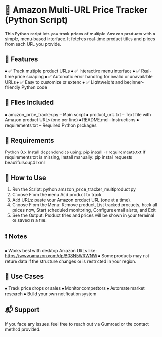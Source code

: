 # 💼 Amazon Multi-URL Price Tracker (Python Script)
This Python script lets you track prices of multiple Amazon products with a simple, menu-based interface. It fetches real-time product titles and prices from each URL you provide.
## 🚀 Features
⦁	✅ Track multiple product URLs
⦁	✅ Interactive menu interface
⦁	✅ Real-time price scraping
⦁	✅ Automatic error handling for invalid or unavailable URLs
⦁	✅ Easy to customize or extend
⦁	✅ Lightweight and beginner-friendly Python code
## 📁 Files Included
⦁	amazon_price_tracker.py – Main script
⦁	product_urls.txt – Text file with Amazon product URLs (one per line)
⦁	README.md – Instructions
⦁	requirements.txt – Required Python packages
## 🧪 Requirements
Python 3.x
Install dependencies using:
pip install -r requirements.txt
If requirements.txt is missing, install manually:
pip install requests beautifulsoup4 lxml
## 📝 How to Use
1.  Run the Script: python amazon_price_tracker_multiproduct.py
2.  Choose From the menu Add product to track
3.	Add URLs: paste your Amazon product URL (one at a time).
4.	Choose From the Menu: Remove product, List tracked products, heck all prices now, Start scheduled monitoring, Configure email alerts, and Exit
4.	See the Output: Product titles and prices will be shown in your terminal or saved in a file.
## ❗ Notes
⦁	Works best with desktop Amazon URLs like: https://www.amazon.com/dp/B08N5WRWNW
⦁	Some products may not return data if the structure changes or is restricted in your region.
## 🧠 Use Cases
⦁	Track price drops or sales
⦁	Monitor competitors
⦁	Automate market research
⦁	Build your own notification system
## 📬 Support
If you face any issues, feel free to reach out via Gumroad or the contact method provided.